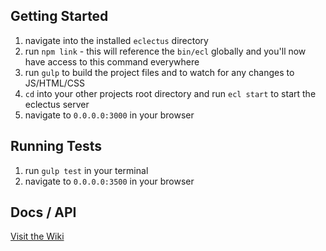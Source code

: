 ## Getting Started

1. navigate into the installed `eclectus` directory
2. run `npm link` - this will reference the `bin/ecl` globally and you'll now have access to this command everywhere
3. run `gulp` to build the project files and to watch for any changes to JS/HTML/CSS
4. `cd` into your other projects root directory and run `ecl start` to start the eclectus server
5. navigate to `0.0.0.0:3000` in your browser

## Running Tests
1. run `gulp test` in your terminal
2. navigate to `0.0.0.0:3500` in your browser

## Docs / API

[Visit the Wiki](https://github.com/brian-mann/eclectus/wiki)